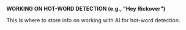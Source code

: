 **WORKING ON HOT-WORD DETECTION (e.g., "Hey Rickover")**

This is where to store info on working with AI for hot-word detection.